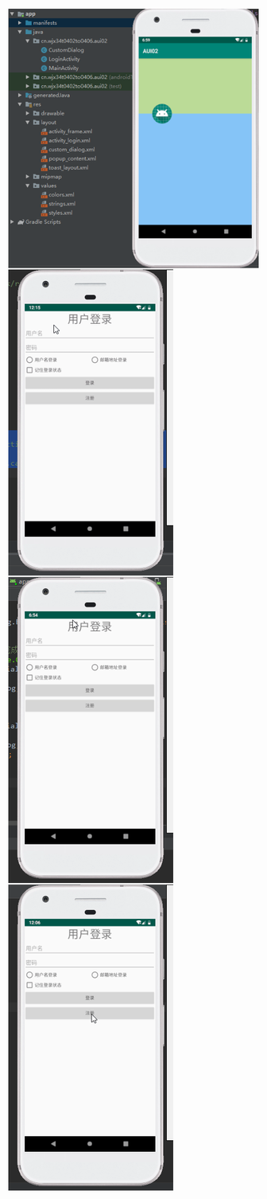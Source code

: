 ![帧布局](./app/src/main/res/drawable/frame_layout.png)
![自定义toast](./app/src/main/res/drawable/toast.gif)
![popupWindow](./app/src/main/res/drawable/alertdialog.gif)
![自定义对话框](./app/src/main/res/drawable/customdialog.gif)
